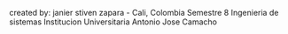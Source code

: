 created by: janier stiven zapara - Cali, Colombia
Semestre 8
Ingenieria de sistemas
Institucion Universitaria Antonio Jose Camacho